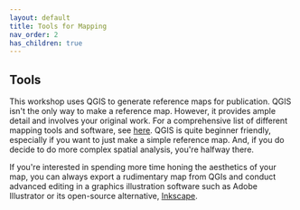 ```yaml
---
layout: default
title: Tools for Mapping
nav_order: 2
has_children: true
---
```


## Tools 
This workshop uses QGIS to generate reference maps for publication. QGIS isn't the only way to make a reference map. However, it provides ample detail and involves your original work. For a comprehensive list of different mapping tools and software, see [here](https://ubc-library-rc.github.io/gis-spatial-stories/content/resources-static-maps.html). QGIS is quite beginner friendly, especially if you want to just make a simple reference map. And, if you do decide to do more complex spatial analysis, you're halfway there. 


If you're interested in spending more time honing the aesthetics of your map, you can always export a rudimentary map from QGIs and conduct advanced editing in a graphics illustration software such as Adobe Illustrator or its open-source alternative, [Inkscape](https://inkscape.org/). 

<!--maybe include walk through for exporting into inkscape, or links to resources-->